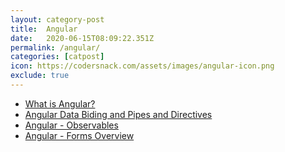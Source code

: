 ```yaml
---
layout: category-post
title:  Angular
date:   2020-06-15T08:09:22.351Z
permalink: /angular/
categories: [catpost]
icon: https://codersnack.com/assets/images/angular-icon.png
exclude: true
---
```

 * [What is Angular?](https://codersnack.com/angular-what-is) 
 * [Angular Data Biding and Pipes and Directives](https://codersnack.com/angular-data-binding-pipes-directives) 
 * [Angular - Observables](https://codersnack.com/angular-observables) 
 * [Angular - Forms Overview](https://codersnack.com/angular-forms-overview) 
